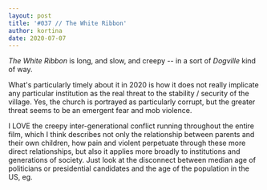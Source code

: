 ```yaml
---
layout: post
title: '#037 // The White Ribbon'
author: kortina
date: 2020-07-07
---
```


*The White Ribbon* is long, and slow, and creepy -- in a sort of *Dogville* kind of way.

What's particularly timely about it in 2020 is how it does not really implicate any particular institution as
the real threat to the stability / security of the village. Yes, the church is portrayed as particularly
corrupt, but the greater threat seems to be an emergent fear and mob violence.

I LOVE the creepy inter-generational conflict running throughout the entire film,
which I think describes not only the relationship between parents and their own children,
how pain and violent perpetuate through these more direct relationships,
but also it applies more broadly to institutions and generations of society. Just look at the disconnect
between median age of politicians or presidential candidates and the age of the population in the US, eg.

